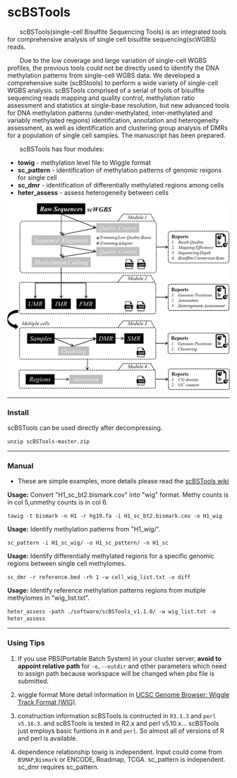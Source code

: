 # scBSTools
&emsp;&emsp;scBSTools(single-cell Bisulfite Sequencing Tools) is an integrated tools for comprehensive analysis of single cell bisulfite sequencing(scWGBS) reads.

&emsp;&emsp;Due to the low coverage and large variation of single-cell WGBS profiles, the previous tools could not be directly used to identify the DNA methylation patterns from single-cell WGBS data. We developed a comprehensive suite (scBStools) to perform a wide variety of single-cell WGBS analysis. scBSTools comprised of a serial of tools of bisulfite sequencing reads mapping and quality control, methylation ratio assessment and statistics at single-base resolution, but new advanced tools for DNA methylation patterns (under-methylated, inter-methylated and variably methylated regions) identification, annotation and heterogeneity assessment, as well as identification and clustering group analysis of DMRs for a population of single cell samples. The manuscript has been prepared.

&emsp;&emsp;scBSTools has four modules:
* **towig** - methylation level file to Wiggle format
* **sc_pattern** - identification of methylation patterns  of genomic reigons for single cell
* **sc_dmr** - identification of differentially methylated regions among cells
* **heter_assess** - assess heterogeneity between cells

![workflow](https://github.com/methylation/scBSTools/blob/master/imgs/scBSTools.png "foo")

---

### Install
scBSTools can be used directly after decompressing. 
```
unzip scBSTools-master.zip
```

---

### Manual

* These are simple examples, more details please read the [scBSTools wiki]()

__Usage:__ Convert "H1_sc_bt2.bismark.cov" into "wig" format. Methy counts is in col 5,unmethy counts is in col 6.
```shell
towig -t bismark -n H1 -r hg19.fa -i H1_sc_bt2.bismark.cov -o H1_wig
```
__Usage:__ Identify methylation patterns from "H1_wig/".
```shell
sc_pattern -i H1_sc_wig/ -o H1_sc_pattern/ -n H1_sc
```

__Usage:__ Identify differentially methylated regions for a specific genomic regions between single cell methylomes.
```shell
sc_dmr -r reference.bed -rh 1 -w cell_wig_list.txt -o diff
```
__Usage:__ Identify reference methylation patterns regions from mutiple methylomes in "wig_list.txt".
```shell
heter_assess -path ./software/scBSTools_v1.1.0/ -w wig_list.txt -o heter_assess
```
---

### Using Tips

1. If you use PBS(Portable Batch System) in your cluster server, **avoid to appoint relative path** for `-o,--outdir` and other parameters which need to assign path because workspace will be changed when pbs file is submitted. 

2. wiggle format
More detail information in [UCSC Genome Browser: Wiggle Track Format (WIG)](http://genome.ucsc.edu/goldenPath/help/wiggle.html).

3. construction information
scBSTools is contructed in `R3.1.3` and `perl v5.16.3`. 
and scBSTools is tested in R2.x and perl v5.10.x... 
scBSTools just employs basic funtions in `R` and `perl`. So almost all of versions of R and perl is available.

4. dependence relationship
towig is independent. Input could come from `BSMAP`,`Bismark` or ENCODE, Roadmap, TCGA.
sc_pattern is independent. 
sc_dmr requires sc_pattern. 
